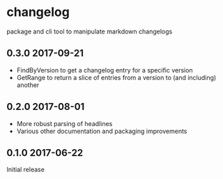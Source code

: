 # changelog

package and cli tool to manipulate markdown changelogs

## 0.3.0 2017-09-21

* FindByVersion to get a changelog entry for a specific version
* GetRange to return a slice of entries from a version to (and including) another

## 0.2.0 2017-08-01

* More robust parsing of headlines
* Various other documentation and packaging improvements

## 0.1.0 2017-06-22

Initial release
